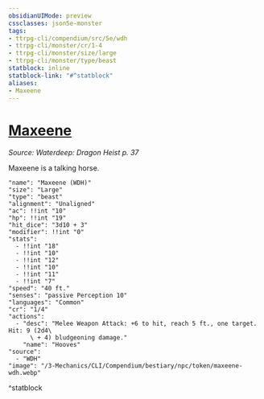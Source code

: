 ```yaml
---
obsidianUIMode: preview
cssclasses: json5e-monster
tags:
- ttrpg-cli/compendium/src/5e/wdh
- ttrpg-cli/monster/cr/1-4
- ttrpg-cli/monster/size/large
- ttrpg-cli/monster/type/beast
statblock: inline
statblock-link: "#^statblock"
aliases:
- Maxeene
---
```

# [Maxeene](3-Mechanics\CLI\Compendium\bestiary\npc/maxeene-wdh.md)
*Source: Waterdeep: Dragon Heist p. 37*  

Maxeene is a talking horse.

```statblock
"name": "Maxeene (WDH)"
"size": "Large"
"type": "beast"
"alignment": "Unaligned"
"ac": !!int "10"
"hp": !!int "19"
"hit_dice": "3d10 + 3"
"modifier": !!int "0"
"stats":
  - !!int "18"
  - !!int "10"
  - !!int "12"
  - !!int "10"
  - !!int "11"
  - !!int "7"
"speed": "40 ft."
"senses": "passive Perception 10"
"languages": "Common"
"cr": "1/4"
"actions":
  - "desc": "Melee Weapon Attack: +6 to hit, reach 5 ft., one target. Hit: 9 (2d4\
      \ + 4) bludgeoning damage."
    "name": "Hooves"
"source":
  - "WDH"
"image": "/3-Mechanics/CLI/Compendium/bestiary/npc/token/maxeene-wdh.webp"
```
^statblock